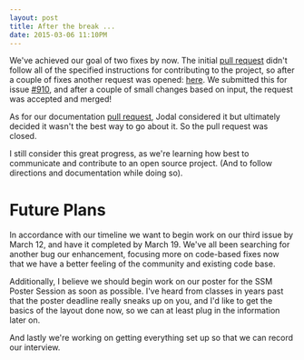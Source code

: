 ```yaml
---
layout: post
title: After the break ...
date: 2015-03-06 11:10PM
---
```


We've achieved our goal of two fixes by now. The initial [pull request](https://github.com/mopidy/mopidy/pull/1007) didn't follow all of the specified instructions for contributing to the project, so after a couple of fixes another request was opened: [here](https://github.com/mopidy/mopidy/pull/1010). We submitted this for issue [#910](https://github.com/mopidy/mopidy/issues/910), and after a couple of small changes based on input, the request was accepted and merged!

As for our documentation [pull request](https://github.com/mopidy/mopidy/pull/1009), Jodal considered it but ultimately decided it wasn't the best way to go about it. So the pull request was closed.

I still consider this great progress, as we're learning how best to communicate and contribute to an open source project. (And to follow directions and documentation while doing so). 

# Future Plans
In accordance with our timeline we want to begin work on our third issue by March 12, and have it completed by March 19. We've all been searching for another bug our enhancement, focusing more on code-based fixes now that we have a better feeling of the community and existing code base. 

Additionally, I believe we should begin work on our poster for the SSM Poster Session as soon as possible. I've heard from classes in years past that the poster deadline really sneaks up on you, and I'd like to get the basics of the layout done now, so we can at least plug in the information later on. 

And lastly we're working on getting everything set up so that we can record our interview.
